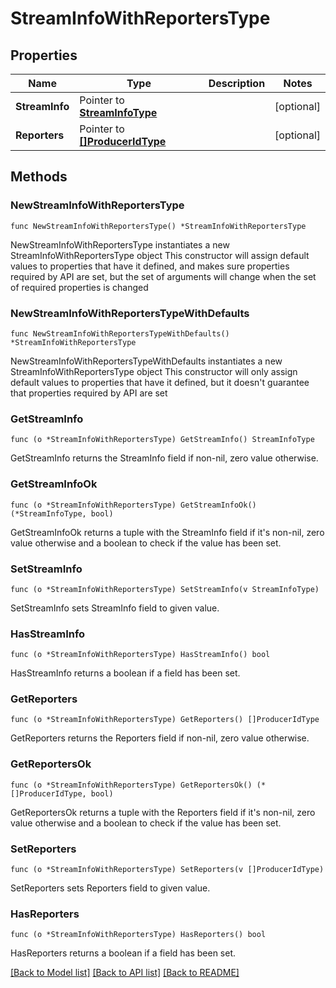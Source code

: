 # StreamInfoWithReportersType

## Properties

Name | Type | Description | Notes
------------ | ------------- | ------------- | -------------
**StreamInfo** | Pointer to [**StreamInfoType**](StreamInfoType.md) |  | [optional] 
**Reporters** | Pointer to [**[]ProducerIdType**](ProducerIdType.md) |  | [optional] 

## Methods

### NewStreamInfoWithReportersType

`func NewStreamInfoWithReportersType() *StreamInfoWithReportersType`

NewStreamInfoWithReportersType instantiates a new StreamInfoWithReportersType object
This constructor will assign default values to properties that have it defined,
and makes sure properties required by API are set, but the set of arguments
will change when the set of required properties is changed

### NewStreamInfoWithReportersTypeWithDefaults

`func NewStreamInfoWithReportersTypeWithDefaults() *StreamInfoWithReportersType`

NewStreamInfoWithReportersTypeWithDefaults instantiates a new StreamInfoWithReportersType object
This constructor will only assign default values to properties that have it defined,
but it doesn't guarantee that properties required by API are set

### GetStreamInfo

`func (o *StreamInfoWithReportersType) GetStreamInfo() StreamInfoType`

GetStreamInfo returns the StreamInfo field if non-nil, zero value otherwise.

### GetStreamInfoOk

`func (o *StreamInfoWithReportersType) GetStreamInfoOk() (*StreamInfoType, bool)`

GetStreamInfoOk returns a tuple with the StreamInfo field if it's non-nil, zero value otherwise
and a boolean to check if the value has been set.

### SetStreamInfo

`func (o *StreamInfoWithReportersType) SetStreamInfo(v StreamInfoType)`

SetStreamInfo sets StreamInfo field to given value.

### HasStreamInfo

`func (o *StreamInfoWithReportersType) HasStreamInfo() bool`

HasStreamInfo returns a boolean if a field has been set.

### GetReporters

`func (o *StreamInfoWithReportersType) GetReporters() []ProducerIdType`

GetReporters returns the Reporters field if non-nil, zero value otherwise.

### GetReportersOk

`func (o *StreamInfoWithReportersType) GetReportersOk() (*[]ProducerIdType, bool)`

GetReportersOk returns a tuple with the Reporters field if it's non-nil, zero value otherwise
and a boolean to check if the value has been set.

### SetReporters

`func (o *StreamInfoWithReportersType) SetReporters(v []ProducerIdType)`

SetReporters sets Reporters field to given value.

### HasReporters

`func (o *StreamInfoWithReportersType) HasReporters() bool`

HasReporters returns a boolean if a field has been set.


[[Back to Model list]](../README.md#documentation-for-models) [[Back to API list]](../README.md#documentation-for-api-endpoints) [[Back to README]](../README.md)


